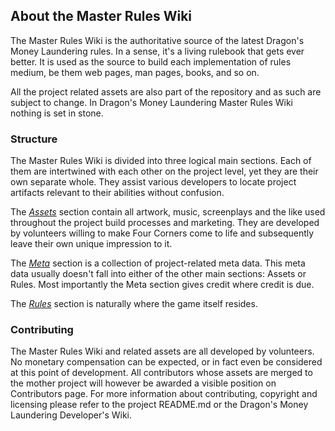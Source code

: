 ## About the Master Rules Wiki

The Master Rules Wiki is the authoritative source of the latest Dragon's Money Laundering rules. In a sense, it's a living rulebook that gets ever better. It is used as the source to build each implementation of rules medium, be them web pages, man pages, books, and so on.

All the project related assets are also part of the repository and as such are subject to change. In Dragon's Money Laundering Master Rules Wiki nothing is set in stone.

### Structure

The Master Rules Wiki is divided into three logical main sections. Each of them are intertwined with each other on the project level, yet they are their own separate whole. They assist various developers to locate project artifacts relevant to their abilities without confusion.

The *[Assets](/assets/index)* section contain all artwork, music, screenplays and the like used throughout the project build processes and marketing. They are developed by volunteers willing to make Four Corners come to life and subsequently leave their own unique impression to it.

The *[Meta](/meta/index)* section is a collection of project-related meta data. This meta data usually doesn't fall into either of the other main sections: Assets or Rules. Most importantly the Meta section gives credit where credit is due.

The *[Rules](/rules/index)* section is naturally where the game itself resides.

### Contributing

The Master Rules Wiki and related assets are all developed by volunteers. No monetary compensation can be expected, or in fact even be considered at this point of development. All contributors whose assets are merged to the mother project  will however be awarded a visible position on Contributors page. For more information about contributing, copyright and licensing please refer to the project README.md or the Dragon's Money Laundering Developer's Wiki.

